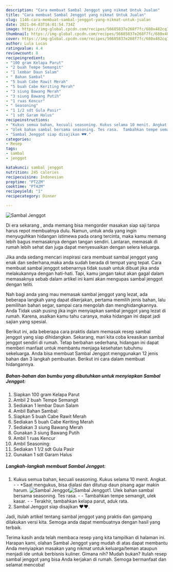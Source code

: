 ```yaml
---
description: "Cara membuat Sambal Jenggot yang nikmat Untuk Jualan"
title: "Cara membuat Sambal Jenggot yang nikmat Untuk Jualan"
slug: 1146-cara-membuat-sambal-jenggot-yang-nikmat-untuk-jualan
date: 2021-04-03T16:01:54.734Z
image: https://img-global.cpcdn.com/recipes/56685837e268f7fc/680x482cq70/sambal-jenggot-foto-resep-utama.jpg
thumbnail: https://img-global.cpcdn.com/recipes/56685837e268f7fc/680x482cq70/sambal-jenggot-foto-resep-utama.jpg
cover: https://img-global.cpcdn.com/recipes/56685837e268f7fc/680x482cq70/sambal-jenggot-foto-resep-utama.jpg
author: Lula Lucas
ratingvalue: 4.4
reviewcount: 8
recipeingredient:
- "100 gram Kelapa Parut"
- "2 buah Tempe Semangit"
- "1 lembar Daun Salam"
- " Bahan Sambal"
- "5 buah Cabe Rawit Merah"
- "5 buah Cabe Keriting Merah"
- "3 siung Bawang Merah"
- "3 siung Bawang Putih"
- "1 ruas Kencur"
- " Seasoning"
- "1 1/2 sdt Gula Pasir"
- "1 sdt Garam Halus"
recipeinstructions:
- "Kukus semua bahan, kecuali seasoning. Kukus selama 10 menit. Angkat.  *Saat mengukus, bisa dialasi dan ditutup daun pisang agar makin harum."
- "Ulek bahan sambal bersama seasoning. Tes rasa.  Tambahkan tempe semangit, ulek kasar.  Terakhir, tambahkan kelapa parut, aduk rata."
- "Sambal Jenggot siap disajikan ♥️♥️."
categories:
- Resep
tags:
- sambal
- jenggot

katakunci: sambal jenggot 
nutrition: 245 calories
recipecuisine: Indonesian
preptime: "PT22M"
cooktime: "PT42M"
recipeyield: "1"
recipecategory: Dinner

---
```



![Sambal Jenggot](https://img-global.cpcdn.com/recipes/56685837e268f7fc/680x482cq70/sambal-jenggot-foto-resep-utama.jpg)

Di era  sekarang , anda memang bisa mengorder masakan siap saji tanpa harus repot membuatnya dulu. Namun, untuk anda yang ingin menyuguhkan hidangan istimewa pada orang tercinta, maka kamu memang lebih bagus memasaknya dengan tangan sendiri. Lantaran, memasak di rumah lebih sehat dan juga dapat menyesuaikan dengan selera keluarga.

Jika anda sedang mencari inspirasi cara membuat sambal jenggot yang enak dan sederhana,maka anda sudah berada di tempat yang tepat. Cara membuat sambal jenggot  sebenarnya tidak susah untuk dibuat jika anda melakukannya dengan hati-hati. Tapi, kamu jangan takut akan gagal dalam memasaknya 
sebab dalam artikel ini kami akan mengupas sambal jenggot dengan teliti.  



Nah bagi anda yang mau memasak sambal jenggot yang lezat, ada beberapa langkah yang dapat dikerjakan, pertama memilih jenis bahan, lalu pemilihan bahan segar, sampai cara mengolah dan menghidangkannya. Anda Tidak usah pusing jika ingin menyiapkan sambal jenggot yang lezat di rumah. Karena, asalkan kamu  tahu caranya, maka hidangan ini dapat jadi sajian yang spesial.

Berikut ini, ada beberapa cara praktis  dalam memasak resep sambal jenggot yang siap dihidangkan. Sekarang, mari kita coba kreasikan sambal jenggot sendiri di rumah. Tetap berbahan sederhana, hidangan ini dapat memberi manfaat untuk membantu menjaga kesehatan tubuhmu sekeluarga. Anda bisa membuat Sambal Jenggot menggunakan 12 jenis bahan dan 3 langkah pembuatan. Berikut ini cara dalam membuat hidangannya.

<!--inarticleads1-->

##### Bahan-bahan dan bumbu yang dibutuhkan untuk menyiapkan Sambal Jenggot:

1. Siapkan 100 gram Kelapa Parut
1. Ambil 2 buah Tempe Semangit
1. Sediakan 1 lembar Daun Salam
1. Ambil  Bahan Sambal:
1. Siapkan 5 buah Cabe Rawit Merah
1. Sediakan 5 buah Cabe Keriting Merah
1. Sediakan 3 siung Bawang Merah
1. Gunakan 3 siung Bawang Putih
1. Ambil 1 ruas Kencur
1. Ambil  Seasoning:
1. Sediakan 1 1/2 sdt Gula Pasir
1. Gunakan 1 sdt Garam Halus




<!--inarticleads2-->

##### Langkah-langkah membuat Sambal Jenggot:

1. Kukus semua bahan, kecuali seasoning. Kukus selama 10 menit. Angkat. -  - *Saat mengukus, bisa dialasi dan ditutup daun pisang agar makin harum.
<img src="https://img-global.cpcdn.com/steps/0b3a7c01a235443a/160x128cq70/sambal-jenggot-langkah-memasak-1-foto.jpg" alt="Sambal Jenggot"><img src="https://img-global.cpcdn.com/steps/2c106d57fda8d7df/160x128cq70/sambal-jenggot-langkah-memasak-1-foto.jpg" alt="Sambal Jenggot">1. Ulek bahan sambal bersama seasoning. Tes rasa. -  - Tambahkan tempe semangit, ulek kasar. -  - Terakhir, tambahkan kelapa parut, aduk rata.
1. Sambal Jenggot siap disajikan ♥️♥️.




Jadi, itulah artikel tentang  sambal jenggot  yang praktis dan gampang dilakukan versi kita. Semoga anda dapat membuatnya dengan hasil yang terbaik. 

Terima kasih anda telah membaca resep yang kita tampilkan di halaman ini. Harapan kami, olahan  Sambal Jenggot yang mudah di atas dapat membantu Anda menyiapkan masakan yang nikmat untuk keluarga/teman ataupun menjadi ide untuk berbisnis kuliner. Gimana nih? Mudah bukan? Itulah resep sambal jenggot yang bisa Anda kerjakan di rumah. Semoga bermanfaat dan selamat mencoba!

